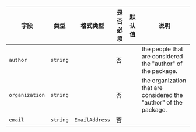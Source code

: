 | 字段 | 类型 | 格式类型 | 是否必须 | 默认值 | 说明 |
|---|---|---|---|---|---|
| `author` | `string` |  | 否 |  | the people that are considered the "author" of the package. |
| `organization` | `string` |  | 否 |  | the organization that are considered the "author" of the package. |
| `email` | `string` | `EmailAddress` | 否 |  |  |
